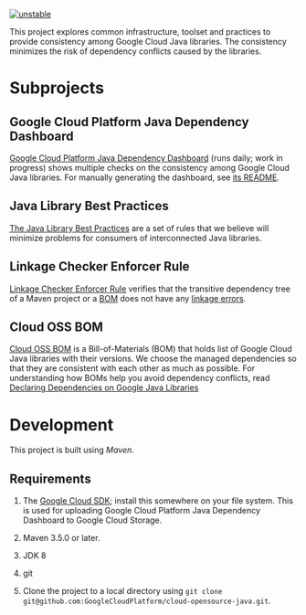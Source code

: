 [![unstable](http://badges.github.io/stability-badges/dist/unstable.svg)](http://github.com/badges/stability-badges)

This project explores common infrastructure, toolset and practices 
to provide consistency among Google Cloud Java libraries. The consistency
minimizes the risk of dependency conflicts caused by the libraries.

# Subprojects

## Google Cloud Platform Java Dependency Dashboard

[Google Cloud Platform Java Dependency Dashboard](
https://storage.googleapis.com/cloud-opensource-java-dashboard/dashboard/target/dashboard/dashboard.html)
(runs daily; work in progress) shows multiple checks on the consistency among
Google Cloud Java libraries. For manually generating the dashboard, see
[its README](./dashboard/README.md).

## Java Library Best Practices

[The Java Library Best Practices](./library-best-practices) are a set of rules
that we believe will minimize problems for consumers of interconnected Java
libraries.

## Linkage Checker Enforcer Rule

[Linkage Checker Enforcer Rule](./enforcer-rules) verifies that the transitive
dependency tree of a Maven project or a [BOM](
https://maven.apache.org/guides/introduction/introduction-to-dependency-mechanism.html#Dependency_Management)
does not have any [linkage errors](
./library-best-practices/glossary.md#types-of-conflicts-and-compatibility).

## Cloud OSS BOM

[Cloud OSS BOM](boms/cloud-oss-bom) is a Bill-of-Materials (BOM) that holds
list of Google Cloud Java libraries with their versions.
We choose the managed dependencies so that they are consistent with each other
as much as possible.
For understanding how BOMs help you avoid dependency conflicts, read
[Declaring Dependencies on Google Java Libraries](DECLARING_DEPENDENCIES.md)

# Development

This project is built using _Maven_.

## Requirements

1. The [Google Cloud SDK](https://cloud.google.com/sdk/); install
  this somewhere on your file system. This is used for uploading Google Cloud
  Platform Java Dependency Dashboard to Google Cloud Storage.

1. Maven 3.5.0 or later.

1. JDK 8

1. git

1. Clone the project to a local directory using `git clone
   git@github.com:GoogleCloudPlatform/cloud-opensource-java.git`.




